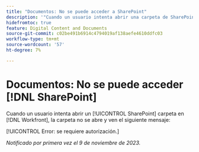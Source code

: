 ```yaml
---
title: "Documentos: No se puede acceder a SharePoint"
description: '"Cuando un usuario intenta abrir una carpeta de SharePoint en Workfront, la carpeta no se abre y ve un mensaje".'
hidefromtoc: true
feature: Digital Content and Documents
source-git-commit: c02be491b6914c4794019af138aefe4610ddfc03
workflow-type: tm+mt
source-wordcount: '57'
ht-degree: 7%

---
```



# Documentos: No se puede acceder [!DNL SharePoint]

<!--WF and WFP-->

Cuando un usuario intenta abrir un [!UICONTROL SharePoint] carpeta en [!DNL Workfront], la carpeta no se abre y ven el siguiente mensaje:

[!UICONTROL Error: se requiere autorización.]

_Notificado por primera vez el 9 de noviembre de 2023._
